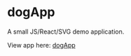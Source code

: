 # dogApp

A small JS/React/SVG demo application.

View app here: [dogApp](https://dog-styler.herokuapp.com)